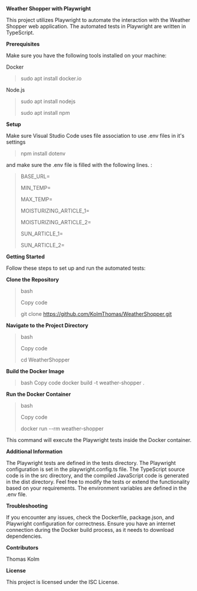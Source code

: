 ******Weather Shopper with Playwright******

This project utilizes Playwright to automate the interaction with the Weather Shopper web application. The automated tests in Playwright are written in TypeScript.

**Prerequisites**

Make sure you have the following tools installed on your machine:

Docker
>sudo apt install docker.io

Node.js
>sudo apt install nodejs
>
>sudo apt install npm

**Setup**

Make sure Visual Studio Code uses file association to use .env files in it's settings
> npm install dotenv

and make sure the .env file is filled with the following lines. :

>BASE_URL=
>
>MIN_TEMP=
>
>MAX_TEMP=
>
>MOISTURIZING_ARTICLE_1=
>
>MOISTURIZING_ARTICLE_2=
>
>SUN_ARTICLE_1=
>
>SUN_ARTICLE_2=




**Getting Started**

Follow these steps to set up and run the automated tests:

**Clone the Repository**

>bash
>
>Copy code
>
>git clone https://github.com/KolmThomas/WeatherShopper.git

**Navigate to the Project Directory**
>bash
>
>Copy code
>
>cd WeatherShopper

**Build the Docker Image**

>bash
>Copy code
>docker build -t weather-shopper .

**Run the Docker Container**

>bash
>
>Copy code
>
>docker run --rm weather-shopper

This command will execute the Playwright tests inside the Docker container.

**Additional Information**

The Playwright tests are defined in the tests directory.
The Playwright configuration is set in the playwright.config.ts file.
The TypeScript source code is in the src directory, and the compiled JavaScript code is generated in the dist directory.
Feel free to modify the tests or extend the functionality based on your requirements.
The environment variables are defined in the .env file.

**Troubleshooting**

If you encounter any issues, check the Dockerfile, package.json, and Playwright configuration for correctness.
Ensure you have an internet connection during the Docker build process, as it needs to download dependencies.

**Contributors**

Thomas Kolm

**License**

This project is licensed under the ISC License.
